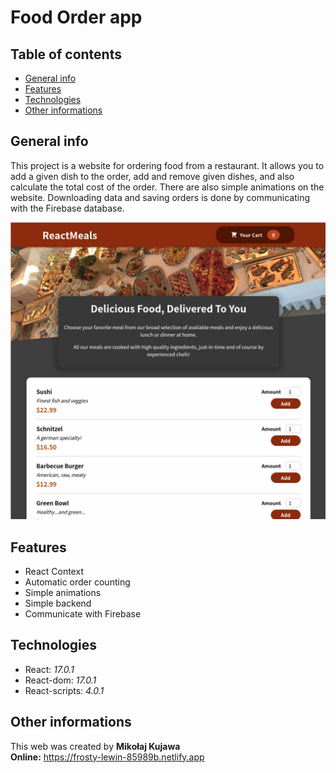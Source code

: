 # Food Order app

## Table of contents
* [General info](#general-info)
* [Features](#features)
* [Technologies](#technologies)
* [Other informations](#other-informations)

## General info
This project is a website for ordering food from a restaurant.
It allows you to add a given dish to the order, add and remove given dishes, and also calculate the total cost of the order.
There are also simple animations on the website. 
Downloading data and saving orders is done by communicating with the Firebase database.

<p align="center"><img src="https://github.com/MikolajKujawa/Food-order-app/blob/main/src/assets/food-order-app_screen.png" alt="Food-order-app_screen" width="600px"/></p>

## Features
* React Context
* Automatic order counting
* Simple animations
* Simple backend
* Communicate with Firebase

## Technologies
* React: <i>17.0.1</i>
* React-dom: <i>17.0.1</i>
* React-scripts: <i>4.0.1</i>

## Other informations
This web was created by **Mikołaj Kujawa** <br/>
**Online:** https://frosty-lewin-85989b.netlify.app 